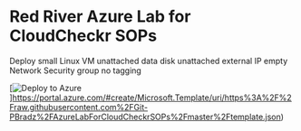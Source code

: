 # Red River Azure Lab for CloudCheckr SOPs

Deploy small Linux VM
unattached data disk
unattached external IP
empty Network Security group
no tagging

[![Deploy to Azure](https://aka.ms/deploytoazurebutton)]https://portal.azure.com/#create/Microsoft.Template/uri/https%3A%2F%2Fraw.githubusercontent.com%2FGit-PBradz%2FAzureLabForCloudCheckrSOPs%2Fmaster%2Ftemplate.json)
